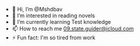 - 👋 Hi, I’m @Mshdbav
- 👀 I’m interested in reading novels
- 🌱 I’m currently learning Test knowledge
- 📫 How to reach me 09.state.guider@icloud.com
- ⚡ Fun fact: I'm so tired from work

<!---
Mshdbav/Mshdbav is a ✨ special ✨ repository because its `README.md` (this file) appears on your GitHub profile.
You can click the Preview link to take a look at your changes.
--->
